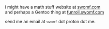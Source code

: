 i might have a math stuff website at [swomf.com](swomf.com) <br />
and perhaps a Gentoo thing at [funroll.swomf.com](https://funroll.swomf.com)</a>

send me an email at `swomf` dot proton dot me.
